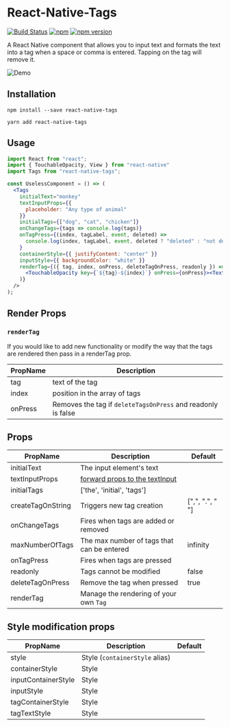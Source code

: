 # React-Native-Tags

[![Build Status](https://travis-ci.org/peterp/react-native-tags.svg?branch=master)](https://travis-ci.org/peterp/react-native-tags)
[![npm](https://img.shields.io/npm/dt/express.svg)](https://www.npmjs.com/package/react-native-tags)
[![npm version](https://badge.fury.io/js/react-native-tags.svg)](https://badge.fury.io/js/react-native-tags)

A React Native component that allows you to input text and formats the text
into a tag when a space or comma is entered. Tapping on the tag will remove it.

![Demo](https://camo.githubusercontent.com/e3d6f3f87e625ad787bda1e7b518307d29d21a23/68747470733a2f2f6d656469612e67697068792e636f6d2f6d656469612f6c34394a5036786c6847723138795a46652f67697068792e676966)

## Installation

```terminal
npm install --save react-native-tags
```

```terminal
yarn add react-native-tags
```

## Usage

```jsx
import React from "react";
import { TouchableOpacity, View } from "react-native"
import Tags from "react-native-tags";

const UselessComponent = () => (
  <Tags
    initialText="monkey"
    textInputProps={{
      placeholder: "Any type of animal"
    }}
    initialTags={["dog", "cat", "chicken"]}
    onChangeTags={tags => console.log(tags)}
    onTagPress={(index, tagLabel, event, deleted) =>
      console.log(index, tagLabel, event, deleted ? "deleted" : "not deleted")
    }
    containerStyle={{ justifyContent: "center" }}
    inputStyle={{ backgroundColor: "white" }}
    renderTag={({ tag, index, onPress, deleteTagOnPress, readonly }) => (
      <TouchableOpacity key={`${tag}-${index}`} onPress={onPress}><Text>{tag}<Text></TouchableOpacity>
    )}
  />
);
```

## Render Props

### `renderTag`

If you would like to add new functionality or modify the way that the tags are
rendered then pass in a renderTag prop.

| PropName | Description                                                  |
| -------- | ------------------------------------------------------------ |
| tag      | text of the tag                                              |
| index    | position in the array of tags                                |
| onPress  | Removes the tag if `deleteTagsOnPress` and readonly is false |

## Props

| PropName          | Description                                                                                    | Default         |
| ----------------- | ---------------------------------------------------------------------------------------------- | --------------- |
| initialText       | The input element's text                                                                       |                 |
| textInputProps    | [forward props to the textInput](https://facebook.github.io/react-native/docs/textinput#props) |                 |
| initialTags       | ['the', 'initial', 'tags']                                                                     |                 |
| createTagOnString | Triggers new tag creation                                                                      | [",", ".", " "] |
| onChangeTags      | Fires when tags are added or removed                                                           |                 |
| maxNumberOfTags   | The max number of tags that can be entered                                                     | infinity        |
| onTagPress        | Fires when tags are pressed                                                                    |                 |
| readonly          | Tags cannot be modified                                                                        | false           |
| deleteTagOnPress  | Remove the tag when pressed                                                                    | true            |
| renderTag         | Manage the rendering of your own `Tag`                                                         |                 |

## Style modification props

| PropName            | Description                    | Default |
| ------------------- | ------------------------------ | ------- |
| style               | Style (`containerStyle` alias) |         |
| containerStyle      | Style                          |         |
| inputContainerStyle | Style                          |         |
| inputStyle          | Style                          |         |
| tagContainerStyle   | Style                          |         |
| tagTextStyle        | Style                          |         |
